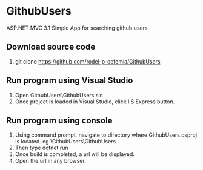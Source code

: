 # GithubUsers
ASP.NET MVC 3.1 Simple App for searching github users

## Download source code
1. git clone https://github.com/rodel-p-ocfemia/GithubUsers

## Run program using Visual Studio
1. Open GithubUsers\GithubUsers.sln
2. Once project is loaded in Visual Studio, click IIS Express button.

## Run program using console
1. Using command prompt, navigate to directory where GithubUsers.csproj is located. eg <download path>\GithubUsers\GithubUsers
2. Then type dotnet run
3. Once build is completed, a url will be displayed. 
4. Open the url in any browser.